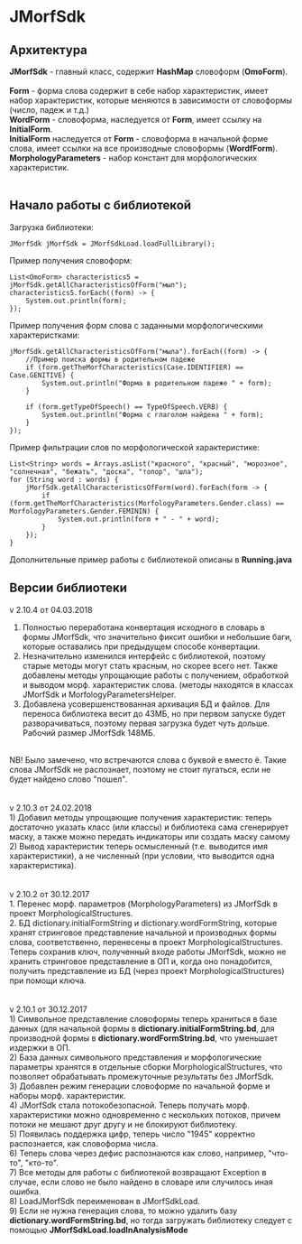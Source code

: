 # JMorfSdk<br>
## Архитектура

<b>JMorfSdk</b> - главный класс, содержит <b>HashMap</b> словоформ (<b>OmoForm</b>). <br>
<br>
<b>Form</b> - форма слова содержит в себе набор характеристик, имеет набор характеристик, которые меняются в зависимости от словоформы (число, падеж и т.д.) <br>
<b>WordForm</b> - словоформа, наследуется от <b>Form</b>, имеет ссылку на <b>InitialForm</b>. <br>
<b>InitialForm</b> наследуется от <b>Form</b> - словоформа в начальной форме слова, имеет ссылки на все производные словоформы (<b>WordfForm</b>). <br>
<b>MorphologyParameters</b> - набор констант для морфологических характеристик. <br>
<br>

## Начало работы с библиотекой 

Загрузка библиотеки:
```
JMorfSdk jMorfSdk = JMorfSdkLoad.loadFullLibrary();
```
Пример получения словоформ:
```
List<OmoForm> characteristics5 = jMorfSdk.getAllCharacteristicsOfForm("мыл");
characteristics5.forEach((form) -> {
    System.out.println(form);
});
```
Пример получения форм слова с заданными морфологическими характеристками:
```
jMorfSdk.getAllCharacteristicsOfForm("мыла").forEach((form) -> {
    //Пример поиска формы в родительном падеже
    if (form.getTheMorfCharacteristics(Case.IDENTIFIER) == Case.GENITIVE) {
        System.out.println("Форма в родительном падеже " + form);
    }
    
    if (form.getTypeOfSpeech() == TypeOfSpeech.VERB) {
        System.out.println("Форма с глаголом найдена " + form);
    }
});
```
Пример фильтрации слов по морфологической характеристике:
```
List<String> words = Arrays.asList("красного", "красный", "морозное", "солнечная", "бежать", "доска", "топор", "шла");
for (String word : words) {
    jMorfSdk.getAllCharacteristicsOfForm(word).forEach(form -> {
        if (form.getTheMorfCharacteristics(MorfologyParameters.Gender.class) == MorfologyParameters.Gender.FEMININ) {
            System.out.println(form + " - " + word);
        }
    });
}
```

Дополнительные пример работы с библиотекой описаны в <b>Running.java</b> <br>

## Версии библиотеки

v 2.10.4 от 04.03.2018<br>
1) Полностью переработана конвертация исходного в словарь в формы JMorfSdk, что значительно фиксит ошибки и небольшие баги, которые оставались при предыдущем способе конвертации.<br>
2) Незначительно изменился интерфейс с библиотекой, поэтому старые методы могут стать красным, но скорее всего нет. Также добавлены методы  упрощающие работы с получением, обработкой и выводом морф. характеристик слова. (методы находятся в классах JMorfSdk и MorfologyParametersHelper.<br>
3) Добавлена усовершенствованная архивация БД и файлов. Для переноса библиотека весит до 43МБ, но при первом запуске будет разворачиваться, поэтому первая загрузка будет чуть дольше. Рабочий размер JMorfSdk 148МБ.<br>
<br>
NB! Было замечено, что встречаются слова с буквой е вместо ё. Такие слова JMorfSdk не распознает, поэтому не стоит пугаться, если не будет найдено слово "пошел".<br>
<br>
<br>
v 2.10.3 от 24.02.2018 <br>
1) Добавил методы упрощающие получения характеристик: теперь достаточно указать класс (или классы) и библиотека сама сгенерирует маску, а также можно передать индикаторы или создать маску самому <br>
2) Вывод характеристик теперь осмысленный (т.е. выводится имя характеристики), а не численный (при условии, что выводится одна характеристика). <br>
<br>
<br>
v 2.10.2 от 30.12.2017 <br>
1. Перенес морф. параметров (MorphologyParameters) из JMorfSdk в проект MorphologicalStructures.<br>
2. БД dictionary.initialFormString и dictionary.wordFormString, которые хранят стринговое представление начальной и производных формы слова, соответственно, перенесены в проект  MorphologicalStructures. Теперь сохранив ключ, полученный входе работы JMorfSdk, можно не хранить стринговое представление в ОП и, когда оно понадобится, получить представление из БД (через проект MorphologicalStructures) при помощи ключа.<br>
<br>
<br>
v 2.10.1 от 30.12.2017 <br>
1) Символьное представление словоформы теперь храниться в базе данных (для начальной формы в <b>dictionary.initialFormString.bd</b>, для производной формы в <b>dictionary.wordFormString.bd</b>, что уменьшает издержки в ОП. <br>
2) База данных символьного представления и морфологические параметры хранятся в отдельные сборки MorphologicalStructures, что позволяет обрабатывать промежуточные результаты без JMorfSdk. <br>
3) Добавлен режим генерации словоформе по начальной форме и наборы морф. характеристик. <br>
4) JMorfSdk стала потокобезопасной. Теперь получать морф. характеристики можно одновременно с нескольких потоков, причем потоки не мешают друг другу и не блокируют библиотеку. <br>
5) Появилась поддержка цифр, теперь число "1945" корректно распознается, как словоформа числа. <br>
6) Теперь слова через дефис распознаются как слово, например, "что-то", "кто-то". <br>
7) Все методы для работы с библиотекой возвращают Exception в случае, если слово не было найдено в словаре или случилось иная ошибка. <br>
8) LoadJMorfSdk переименован в JMorfSdkLoad. <br>
9) Если не нужна генерация слова, то можно удалить базу <b>dictionary.wordFormString.bd</b>, но тогда загружать библиотеку следует с помощью <b>JMorfSdkLoad.loadInAnalysisMode</b> <br>
